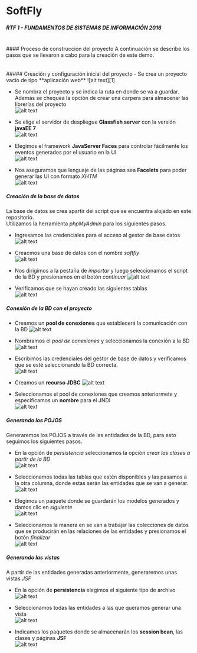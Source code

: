 # SoftFly
##### RTF 1 - FUNDAMENTOS DE SISTEMAS DE INFORMACIÓN 2016  
<br />
#### Proceso de construcción del proyecto
A continuación se describe los pasos que se llevaron a cabo para la creación de este demo.
<br /><br /><br />
##### Creación y configuración inicial del proyecto
 - Se crea un proyecto vacío de tipo **aplicación web**  
![alt text][1]

 - Se nombra el proyecto y se indica la ruta en donde se va a guardar. Además se chequea la opción de crear una carpera para almacenar las librerías del proyecto  
![alt text][2]

 - Se elige el servidor de despliegue **Glassfish server** con la versión **javaEE 7**  
![alt text][3]

- Elegimos el framework **JavaServer Faces** para controlar fácilmente los eventos generados por el usuario en la UI  
![alt text][4]

- Nos aseguramos que lenguaje de las páginas sea **Facelets** para poder generar las UI con formato *XHTM*  
![alt text][5]

##### Creación de la base de datos
La base de datos se crea apartir del script que se encuentra alojado en este repositorio.  
Utilizamos la herramienta *phpMyAdmin* para los siguientes pasos.

- Ingresamos las credenciales para el acceso al gestor de base datos
![alt text][6]

-  Creacmos una base de datos con el nombre *softfly*  
![alt text][7]

- Nos dirigimos a la pestaña de *importar* y luego seleccionamos el script de la BD y presionamos en el botón *continuar*
![alt text][8]

- Verificamos que se hayan creado las siguientes tablas  
![alt text][9]

##### Conexión de la BD con el proyecto
- Creamos un **pool de conexiones** que establecerá la comunicación con la BD
![alt text][10]

- Nombramos el *pool de conexiones* y seleccionamos la conexión a la BD
![alt text][11]

- Escribimos las credenciales del gestor de base de datos y verificamos que se esté seleccionando la BD correcta.  
![alt text][12]

- Creamos un **recurso JDBC**
![alt text][13]

- Seleccionamos el pool de conexiones que creamos anteriormete y especificamos un **nombre** para el JNDI  
![alt text][14]

##### Generando los POJOS  
Generaremos los POJOS a través de las entidades de la BD, para esto seguimos los siguientes pasos.
- En la opción de *persistencia* seleccionamos la opción *crear las clases a partir de la BD*  
![alt text][15]

- Seleccionamos todas las tablas que estén disponibles y las pasamos a la otra columna, donde estas serán las entidades que se van a generar.  
![alt text][16]

- Elegimos un paquete donde se guardarán los modelos generados y damos clic en *siguiente*  
![alt text][17]

- Seleccionamos la manera en se van a trabajar las colecciones de datos que se producirán en las relaciones de las entidades y presionamos el botón *finalizar*   
![alt text][19]

##### Generando las vistas
A partir de las entidades generadas anteriormente, generaremos unas vistas *JSF*  
- En la opción de **persistencia** elegimos el siguiente tipo de archivo  
![alt text][20]

- Seleccionamos todas las entidades a las que queramos generar una vista  
![alt text][21]

- Indicamos los paquetes donde se almacenarán los **session bean**, las clases y páginas **JSF**  
![alt text][22]

[1]: https://raw.githubusercontent.com/yoinergomez/RTF01_FSI_2016/master/img/Captura%20de%20pantalla_2016-10-15_13-35-23.png
[2]: https://raw.githubusercontent.com/yoinergomez/RTF01_FSI_2016/master/img/Captura%20de%20pantalla_2016-10-15_13-37-24.png
[3]: https://raw.githubusercontent.com/yoinergomez/RTF01_FSI_2016/master/img/Captura%20de%20pantalla_2016-10-15_13-38-09.png
[4]: https://raw.githubusercontent.com/yoinergomez/RTF01_FSI_2016/master/img/Captura%20de%20pantalla_2016-10-19_08-40-14.png
[5]: https://raw.githubusercontent.com/yoinergomez/RTF01_FSI_2016/master/img/Captura%20de%20pantalla_2016-10-19_08-40-27.png
[6]: https://raw.githubusercontent.com/yoinergomez/RTF01_FSI_2016/master/img/Captura%20de%20pantalla_2016-10-19_08-51-59.png
[7]: https://raw.githubusercontent.com/yoinergomez/RTF01_FSI_2016/master/img/Captura%20de%20pantalla_2016-10-19_08-56-07.png
[8]: https://raw.githubusercontent.com/yoinergomez/RTF01_FSI_2016/master/img/Captura%20de%20pantalla_2016-10-19_09-13-04.png
[9]: https://raw.githubusercontent.com/yoinergomez/RTF01_FSI_2016/master/img/Captura%20de%20pantalla_2016-10-19_09-22-34.png
[10]: https://raw.githubusercontent.com/yoinergomez/RTF01_FSI_2016/master/img/Captura%20de%20pantalla_2016-10-19_09-42-34.png
[11]: https://raw.githubusercontent.com/yoinergomez/RTF01_FSI_2016/master/img/Captura%20de%20pantalla_2016-10-19_09-42-41.png
[12]: https://raw.githubusercontent.com/yoinergomez/RTF01_FSI_2016/master/img/Captura%20de%20pantalla_2016-10-19_09-43-02.png
[13]: https://raw.githubusercontent.com/yoinergomez/RTF01_FSI_2016/master/img/Captura%20de%20pantalla_2016-10-19_09-47-40.png
[14]: https://raw.githubusercontent.com/yoinergomez/RTF01_FSI_2016/master/img/Captura%20de%20pantalla_2016-10-19_09-47-50.png
[15]: https://raw.githubusercontent.com/yoinergomez/RTF01_FSI_2016/master/img/Captura%20de%20pantalla_2016-10-19_10-56-47.png
[16]: https://raw.githubusercontent.com/yoinergomez/RTF01_FSI_2016/master/img/Captura%20de%20pantalla_2016-10-19_10-57-16.png
[17]: https://raw.githubusercontent.com/yoinergomez/RTF01_FSI_2016/master/img/Captura%20de%20pantalla_2016-10-19_10-58-49.png
[18]: https://raw.githubusercontent.com/yoinergomez/RTF01_FSI_2016/master/img/Captura%20de%20pantalla_2016-10-19_10-58-49.png
[19]: https://raw.githubusercontent.com/yoinergomez/RTF01_FSI_2016/master/img/Captura%20de%20pantalla_2016-10-19_10-59-00.png
[20]: https://raw.githubusercontent.com/yoinergomez/RTF01_FSI_2016/master/img/Captura%20de%20pantalla_2016-10-19_11-01-58.png
[21]: https://raw.githubusercontent.com/yoinergomez/RTF01_FSI_2016/master/img/Captura%20de%20pantalla_2016-10-19_11-02-07.png
[22]: https://raw.githubusercontent.com/yoinergomez/RTF01_FSI_2016/master/img/Captura%20de%20pantalla_2016-10-19_11-18-46.png
